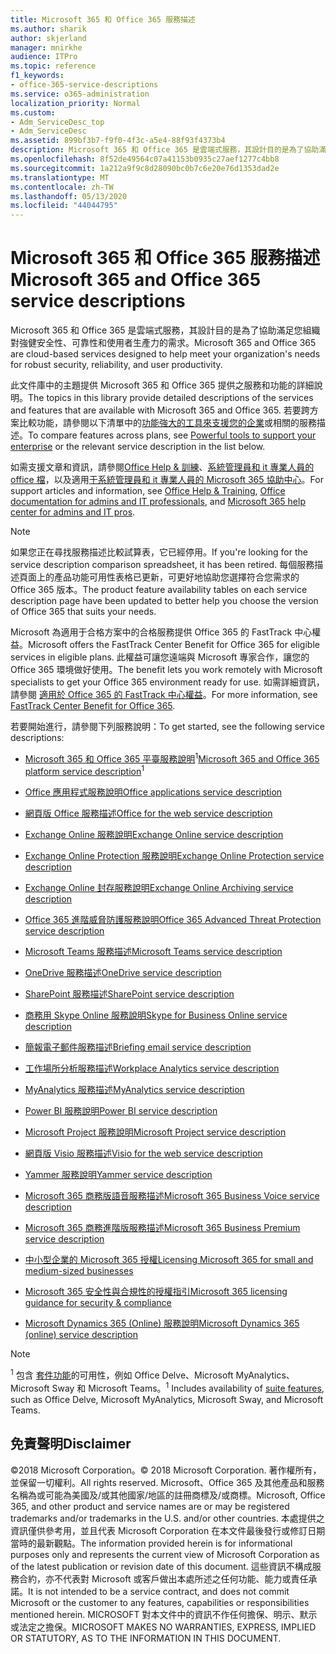 ```yaml
---
title: Microsoft 365 和 Office 365 服務描述
ms.author: sharik
author: skjerland
manager: mnirkhe
audience: ITPro
ms.topic: reference
f1_keywords:
- office-365-service-descriptions
ms.service: o365-administration
localization_priority: Normal
ms.custom:
- Adm_ServiceDesc_top
- Adm_ServiceDesc
ms.assetid: 899bf3b7-f9f0-4f3c-a5e4-88f93f4373b4
description: Microsoft 365 和 Office 365 是雲端式服務，其設計目的是為了協助滿足您組織對強健安全性、可靠性和使用者生產力的需求。
ms.openlocfilehash: 8f52de49564c07a41153b0935c27aef1277c4bb8
ms.sourcegitcommit: 1a212a9f9c8d28090bc0b7c6e20e76d1353dad2e
ms.translationtype: MT
ms.contentlocale: zh-TW
ms.lasthandoff: 05/13/2020
ms.locfileid: "44044795"
---
```

# <a name="microsoft-365-and-office-365-service-descriptions"></a><span data-ttu-id="d8d9e-103">Microsoft 365 和 Office 365 服務描述</span><span class="sxs-lookup"><span data-stu-id="d8d9e-103">Microsoft 365 and Office 365 service descriptions</span></span> 

<span data-ttu-id="d8d9e-104">Microsoft 365 和 Office 365 是雲端式服務，其設計目的是為了協助滿足您組織對強健安全性、可靠性和使用者生產力的需求。</span><span class="sxs-lookup"><span data-stu-id="d8d9e-104">Microsoft 365 and Office 365 are cloud-based services designed to help meet your organization's needs for robust security, reliability, and user productivity.</span></span> 
  
<span data-ttu-id="d8d9e-105">此文件庫中的主題提供 Microsoft 365 和 Office 365 提供之服務和功能的詳細說明。</span><span class="sxs-lookup"><span data-stu-id="d8d9e-105">The topics in this library provide detailed descriptions of the services and features that are available with Microsoft 365 and Office 365.</span></span> <span data-ttu-id="d8d9e-106">若要跨方案比較功能，請參閱以下清單中的[功能強大的工具來支援您的企業](https://go.microsoft.com/fwlink/?LinkID=799177&amp;clcid=0x409)或相關的服務描述。</span><span class="sxs-lookup"><span data-stu-id="d8d9e-106">To compare features across plans, see [Powerful tools to support your enterprise](https://go.microsoft.com/fwlink/?LinkID=799177&amp;clcid=0x409) or the relevant service description in the list below.</span></span> 
  
<span data-ttu-id="d8d9e-107">如需支援文章和資訊，請參閱[Office Help & 訓練](https://support.office.com/)、[系統管理員和 it 專業人員的 office 檔](https://docs.microsoft.com/office/)，以及適用[于系統管理員和 it 專業人員的 Microsoft 365 協助中心](https://docs.microsoft.com/microsoft-365/?view=o365-worldwide)。</span><span class="sxs-lookup"><span data-stu-id="d8d9e-107">For support articles and information, see [Office Help & Training](https://support.office.com/), [Office documentation for admins and IT professionals](https://docs.microsoft.com/office/), and [Microsoft 365 help center for admins and IT pros](https://docs.microsoft.com/microsoft-365/?view=o365-worldwide).</span></span>
  
> [!NOTE]
> <span data-ttu-id="d8d9e-108">如果您正在尋找服務描述比較試算表，它已經停用。</span><span class="sxs-lookup"><span data-stu-id="d8d9e-108">If you're looking for the service description comparison spreadsheet, it has been retired.</span></span> <span data-ttu-id="d8d9e-109">每個服務描述頁面上的產品功能可用性表格已更新，可更好地協助您選擇符合您需求的 Office 365 版本。</span><span class="sxs-lookup"><span data-stu-id="d8d9e-109">The product feature availability tables on each service description page have been updated to better help you choose the version of Office 365 that suits your needs.</span></span> 
  
<span data-ttu-id="d8d9e-110">Microsoft 為適用于合格方案中的合格服務提供 Office 365 的 FastTrack 中心權益。</span><span class="sxs-lookup"><span data-stu-id="d8d9e-110">Microsoft offers the FastTrack Center Benefit for Office 365 for eligible services in eligible plans.</span></span> <span data-ttu-id="d8d9e-111">此權益可讓您遠端與 Microsoft 專家合作，讓您的 Office 365 環境做好使用。</span><span class="sxs-lookup"><span data-stu-id="d8d9e-111">The benefit lets you work remotely with Microsoft specialists to get your Office 365 environment ready for use.</span></span> <span data-ttu-id="d8d9e-112">如需詳細資訊，請參閱 [適用於 Office 365 的 FastTrack 中心權益](https://docs.microsoft.com/fasttrack/O365-fasttrack-benefit-for-office-365)。</span><span class="sxs-lookup"><span data-stu-id="d8d9e-112">For more information, see [FastTrack Center Benefit for Office 365](https://docs.microsoft.com/fasttrack/O365-fasttrack-benefit-for-office-365).</span></span>
  
<span data-ttu-id="d8d9e-113">若要開始進行，請參閱下列服務說明：</span><span class="sxs-lookup"><span data-stu-id="d8d9e-113">To get started, see the following service descriptions:</span></span>
  
- <span data-ttu-id="d8d9e-114">[Microsoft 365 和 Office 365 平臺服務說明](office-365-platform-service-description/office-365-platform-service-description.md)<sup>1</sup></span><span class="sxs-lookup"><span data-stu-id="d8d9e-114">[Microsoft 365 and Office 365 platform service description](office-365-platform-service-description/office-365-platform-service-description.md)<sup>1</sup></span></span>

- [<span data-ttu-id="d8d9e-115">Office 應用程式服務說明</span><span class="sxs-lookup"><span data-stu-id="d8d9e-115">Office applications service description</span></span>](office-applications-service-description/office-applications-service-description.md)

- [<span data-ttu-id="d8d9e-116">網頁版 Office 服務描述</span><span class="sxs-lookup"><span data-stu-id="d8d9e-116">Office for the web service description</span></span>](office-online-service-description/office-online-service-description.md)

- [<span data-ttu-id="d8d9e-117">Exchange Online 服務說明</span><span class="sxs-lookup"><span data-stu-id="d8d9e-117">Exchange Online service description</span></span>](exchange-online-service-description/exchange-online-service-description.md)

- [<span data-ttu-id="d8d9e-118">Exchange Online Protection 服務說明</span><span class="sxs-lookup"><span data-stu-id="d8d9e-118">Exchange Online Protection service description</span></span>](exchange-online-protection-service-description/exchange-online-protection-service-description.md)

- [<span data-ttu-id="d8d9e-119">Exchange Online 封存服務說明</span><span class="sxs-lookup"><span data-stu-id="d8d9e-119">Exchange Online Archiving service description</span></span>](exchange-online-archiving-service-description/exchange-online-archiving-service-description.md)

- [<span data-ttu-id="d8d9e-120">Office 365 進階威脅防護服務說明</span><span class="sxs-lookup"><span data-stu-id="d8d9e-120">Office 365 Advanced Threat Protection service description</span></span>](office-365-advanced-threat-protection-service-description.md)

- [<span data-ttu-id="d8d9e-121">Microsoft Teams 服務描述</span><span class="sxs-lookup"><span data-stu-id="d8d9e-121">Microsoft Teams service description</span></span>](teams-service-description.md)

- [<span data-ttu-id="d8d9e-122">OneDrive 服務描述</span><span class="sxs-lookup"><span data-stu-id="d8d9e-122">OneDrive service description</span></span>](onedrive-for-business-service-description.md)

- [<span data-ttu-id="d8d9e-123">SharePoint 服務描述</span><span class="sxs-lookup"><span data-stu-id="d8d9e-123">SharePoint service description</span></span>](sharepoint-online-service-description/sharepoint-online-service-description.md)

- [<span data-ttu-id="d8d9e-124">商務用 Skype Online 服務說明</span><span class="sxs-lookup"><span data-stu-id="d8d9e-124">Skype for Business Online service description</span></span>](skype-for-business-online-service-description/skype-for-business-online-service-description.md)

- [<span data-ttu-id="d8d9e-125">簡報電子郵件服務描述</span><span class="sxs-lookup"><span data-stu-id="d8d9e-125">Briefing email service description</span></span>](briefing-service-description.md)

- [<span data-ttu-id="d8d9e-126">工作場所分析服務描述</span><span class="sxs-lookup"><span data-stu-id="d8d9e-126">Workplace Analytics service description</span></span>](workplace-analytics-service-description.md)

- [<span data-ttu-id="d8d9e-127">MyAnalytics 服務描述</span><span class="sxs-lookup"><span data-stu-id="d8d9e-127">MyAnalytics service description</span></span>](mya-service-description.md)

- [<span data-ttu-id="d8d9e-128">Power BI 服務說明</span><span class="sxs-lookup"><span data-stu-id="d8d9e-128">Power BI service description</span></span>](power-bi-service-description.md)

- [<span data-ttu-id="d8d9e-129">Microsoft Project 服務說明</span><span class="sxs-lookup"><span data-stu-id="d8d9e-129">Microsoft Project service description</span></span>](project-online-service-description/project-online-service-description.md)

- [<span data-ttu-id="d8d9e-130">網頁版 Visio 服務描述</span><span class="sxs-lookup"><span data-stu-id="d8d9e-130">Visio for the web service description</span></span>](visio-online-service-description/visio-online-service-description.md)

- [<span data-ttu-id="d8d9e-131">Yammer 服務說明</span><span class="sxs-lookup"><span data-stu-id="d8d9e-131">Yammer service description</span></span>](yammer-service-description/yammer-service-description.md)

- [<span data-ttu-id="d8d9e-132">Microsoft 365 商務版語音服務描述</span><span class="sxs-lookup"><span data-stu-id="d8d9e-132">Microsoft 365 Business Voice service description</span></span>](microsoft-365-business-voice-service-description.md)

- [<span data-ttu-id="d8d9e-133">Microsoft 365 商務進階版服務描述</span><span class="sxs-lookup"><span data-stu-id="d8d9e-133">Microsoft 365 Business Premium service description</span></span>](microsoft-365-service-descriptions/microsoft-365-business-service-description.md)

- [<span data-ttu-id="d8d9e-134">中小型企業的 Microsoft 365 授權</span><span class="sxs-lookup"><span data-stu-id="d8d9e-134">Licensing Microsoft 365 for small and medium-sized businesses</span></span>](microsoft-365-service-descriptions/licensing-microsoft-365-in-smb.md)

- [<span data-ttu-id="d8d9e-135">Microsoft 365 安全性與合規性的授權指引</span><span class="sxs-lookup"><span data-stu-id="d8d9e-135">Microsoft 365 licensing guidance for security & compliance</span></span>](microsoft-365-service-descriptions/microsoft-365-tenantlevel-services-licensing-guidance/microsoft-365-security-compliance-licensing-guidance.md)

- [<span data-ttu-id="d8d9e-136">Microsoft Dynamics 365 (Online) 服務說明</span><span class="sxs-lookup"><span data-stu-id="d8d9e-136">Microsoft Dynamics 365 (online) service description</span></span>](microsoft-dynamics-365-online-service-description.md)

> [!NOTE]
> <span data-ttu-id="d8d9e-137"><sup>1</sup> 包含 [套件功能](https://docs.microsoft.com/office365/servicedescriptions/office-365-platform-service-description/office-365-suite-features)的可用性，例如 Office Delve、Microsoft MyAnalytics、Microsoft Sway 和 Microsoft Teams。</span><span class="sxs-lookup"><span data-stu-id="d8d9e-137"><sup>1</sup> Includes availability of [suite features](https://docs.microsoft.com/office365/servicedescriptions/office-365-platform-service-description/office-365-suite-features), such as Office Delve, Microsoft MyAnalytics, Microsoft Sway, and Microsoft Teams.</span></span>
  
## <a name="disclaimer"></a><span data-ttu-id="d8d9e-138">免責聲明</span><span class="sxs-lookup"><span data-stu-id="d8d9e-138">Disclaimer</span></span>

<span data-ttu-id="d8d9e-139">&copy;2018 Microsoft Corporation。</span><span class="sxs-lookup"><span data-stu-id="d8d9e-139">&copy; 2018 Microsoft Corporation.</span></span> <span data-ttu-id="d8d9e-140">著作權所有，並保留一切權利。</span><span class="sxs-lookup"><span data-stu-id="d8d9e-140">All rights reserved.</span></span> <span data-ttu-id="d8d9e-141">Microsoft、Office 365 及其他產品和服務名稱為或可能為美國及/或其他國家/地區的註冊商標及/或商標。</span><span class="sxs-lookup"><span data-stu-id="d8d9e-141">Microsoft, Office 365, and other product and service names are or may be registered trademarks and/or trademarks in the U.S. and/or other countries.</span></span> <span data-ttu-id="d8d9e-142">本處提供之資訊僅供參考用，並且代表 Microsoft Corporation 在本文件最後發行或修訂日期當時的最新觀點。</span><span class="sxs-lookup"><span data-stu-id="d8d9e-142">The information provided herein is for informational purposes only and represents the current view of Microsoft Corporation as of the latest publication or revision date of this document.</span></span> <span data-ttu-id="d8d9e-143">這些資訊不構成服務合約，亦不代表對 Microsoft 或客戶做出本處所述之任何功能、能力或責任承諾。</span><span class="sxs-lookup"><span data-stu-id="d8d9e-143">It is not intended to be a service contract, and does not commit Microsoft or the customer to any features, capabilities or responsibilities mentioned herein.</span></span> <span data-ttu-id="d8d9e-144">MICROSOFT 對本文件中的資訊不作任何擔保、明示、默示或法定之擔保。</span><span class="sxs-lookup"><span data-stu-id="d8d9e-144">MICROSOFT MAKES NO WARRANTIES, EXPRESS, IMPLIED OR STATUTORY, AS TO THE INFORMATION IN THIS DOCUMENT.</span></span>
 